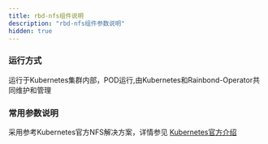 ```yaml
---
title: rbd-nfs组件说明
description: "rbd-nfs组件参数说明"
hidden: true
---
```



### 运行方式
 
运行于Kubernetes集群内部，POD运行,由Kubernetes和Rainbond-Operator共同维护和管理


### 常用参数说明

采用参考Kubernetes官方NFS解决方案，详情参见 [Kubernetes官方介绍](https://www.kubernetes.org.cn/3894.html)
